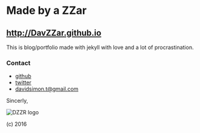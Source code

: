 # Made by a ZZar
## <http://DavZZar.github.io>


This is blog/portfolio made with jekyll with love and a lot of procrastination.

### Contact
* [github](http://github.com/DavZZar)
* [twitter](http://twitter.com/DavidSimonTetru)
* <davidsimon.t@gmail.com>

Sincerly,

![DZZR logo](https://cloud.githubusercontent.com/assets/7673161/21505063/5299691e-cc64-11e6-9d2c-aac35c3b3009.png)

(c) 2016

